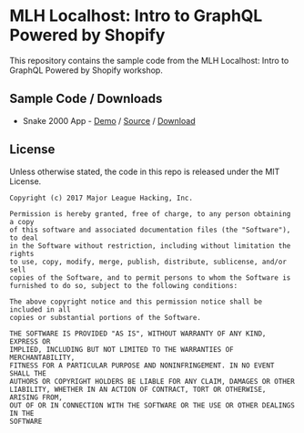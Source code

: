 # MLH Localhost: Intro to GraphQL Powered by Shopify

This repository contains the sample code from the MLH Localhost: Intro to GraphQL Powered by Shopify workshop.

## Sample Code / Downloads

 - Snake 2000 App - [Demo][4] / [Source][1] / [Download][2]

## License

Unless otherwise stated, the code in this repo is released under the MIT
License.

```
Copyright (c) 2017 Major League Hacking, Inc.

Permission is hereby granted, free of charge, to any person obtaining a copy
of this software and associated documentation files (the "Software"), to deal
in the Software without restriction, including without limitation the rights
to use, copy, modify, merge, publish, distribute, sublicense, and/or sell
copies of the Software, and to permit persons to whom the Software is
furnished to do so, subject to the following conditions:

The above copyright notice and this permission notice shall be included in all
copies or substantial portions of the Software.

THE SOFTWARE IS PROVIDED "AS IS", WITHOUT WARRANTY OF ANY KIND, EXPRESS OR
IMPLIED, INCLUDING BUT NOT LIMITED TO THE WARRANTIES OF MERCHANTABILITY,
FITNESS FOR A PARTICULAR PURPOSE AND NONINFRINGEMENT. IN NO EVENT SHALL THE
AUTHORS OR COPYRIGHT HOLDERS BE LIABLE FOR ANY CLAIM, DAMAGES OR OTHER
LIABILITY, WHETHER IN AN ACTION OF CONTRACT, TORT OR OTHERWISE, ARISING FROM,
OUT OF OR IN CONNECTION WITH THE SOFTWARE OR THE USE OR OTHER DEALINGS IN THE
SOFTWARE
```
[1]: https://github.com/MLH/mlh-localhost-shopify-graphql
[2]: https://github.com/MLH/mlh-localhost-shopify-graphql/archive/master.zip
[3]: https://localhost.mlh.io/activities/intro-to-graphql/
[4]: http://mlhlocal.host/graphql-demo
